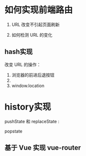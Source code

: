 # 如何实现前端路由

1. URL 改变不引起页面刷新

2. 如何检测 URL 的变化

## hash实现
改变 URL 的操作：
1. 浏览器的前进后退按钮
2. <a></a>
3. window.location

# history实现
pushState 和 replaceState :

popstate

## 基于 Vue 实现 vue-router
